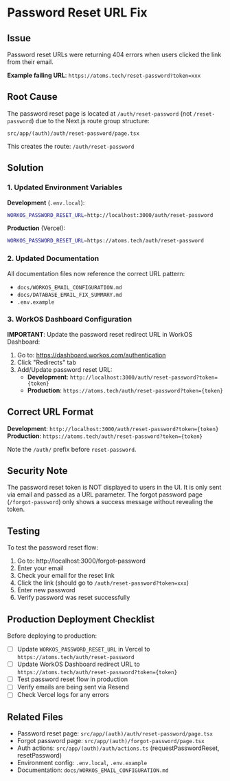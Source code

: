 # Password Reset URL Fix

## Issue

Password reset URLs were returning 404 errors when users clicked the link from their email.

**Example failing URL**: `https://atoms.tech/reset-password?token=xxx`

## Root Cause

The password reset page is located at `/auth/reset-password` (not `/reset-password`) due to the Next.js route group structure:

```
src/app/(auth)/auth/reset-password/page.tsx
```

This creates the route: `/auth/reset-password`

## Solution

### 1. Updated Environment Variables

**Development** (`.env.local`):
```bash
WORKOS_PASSWORD_RESET_URL=http://localhost:3000/auth/reset-password
```

**Production** (Vercel):
```bash
WORKOS_PASSWORD_RESET_URL=https://atoms.tech/auth/reset-password
```

### 2. Updated Documentation

All documentation files now reference the correct URL pattern:
- `docs/WORKOS_EMAIL_CONFIGURATION.md`
- `docs/DATABASE_EMAIL_FIX_SUMMARY.md`
- `.env.example`

### 3. WorkOS Dashboard Configuration

**IMPORTANT**: Update the password reset redirect URL in WorkOS Dashboard:

1. Go to: https://dashboard.workos.com/authentication
2. Click "Redirects" tab
3. Add/Update password reset URL:
   - **Development**: `http://localhost:3000/auth/reset-password?token={token}`
   - **Production**: `https://atoms.tech/auth/reset-password?token={token}`

## Correct URL Format

**Development**: `http://localhost:3000/auth/reset-password?token={token}`
**Production**: `https://atoms.tech/auth/reset-password?token={token}`

Note the `/auth/` prefix before `reset-password`.

## Security Note

The password reset token is NOT displayed to users in the UI. It is only sent via email and passed as a URL parameter. The forgot password page (`/forgot-password`) only shows a success message without revealing the token.

## Testing

To test the password reset flow:

1. Go to: http://localhost:3000/forgot-password
2. Enter your email
3. Check your email for the reset link
4. Click the link (should go to `/auth/reset-password?token=xxx`)
5. Enter new password
6. Verify password was reset successfully

## Production Deployment Checklist

Before deploying to production:

- [ ] Update `WORKOS_PASSWORD_RESET_URL` in Vercel to `https://atoms.tech/auth/reset-password`
- [ ] Update WorkOS Dashboard redirect URL to `https://atoms.tech/auth/reset-password?token={token}`
- [ ] Test password reset flow in production
- [ ] Verify emails are being sent via Resend
- [ ] Check Vercel logs for any errors

## Related Files

- Password reset page: `src/app/(auth)/auth/reset-password/page.tsx`
- Forgot password page: `src/app/(auth)/forgot-password/page.tsx`
- Auth actions: `src/app/(auth)/auth/actions.ts` (requestPasswordReset, resetPassword)
- Environment config: `.env.local`, `.env.example`
- Documentation: `docs/WORKOS_EMAIL_CONFIGURATION.md`
